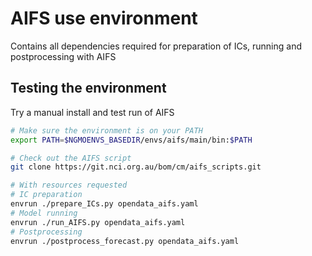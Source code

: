 # AIFS use environment

Contains all dependencies required for preparation of ICs, running and postprocessing with AIFS

## Testing the environment

Try a manual install and test run of AIFS

```bash
# Make sure the environment is on your PATH
export PATH=$NGMOENVS_BASEDIR/envs/aifs/main/bin:$PATH

# Check out the AIFS script
git clone https://git.nci.org.au/bom/cm/aifs_scripts.git 

# With resources requested
# IC preparation
envrun ./prepare_ICs.py opendata_aifs.yaml
# Model running
envrun ./run_AIFS.py opendata_aifs.yaml
# Postprocessing
envrun ./postprocess_forecast.py opendata_aifs.yaml
```

